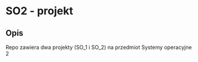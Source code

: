 # SO2 - projekt

## Opis
Repo zawiera dwa projekty (SO_1 i SO_2) na przedmiot Systemy operacyjne 2


